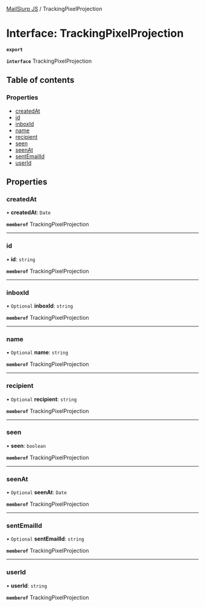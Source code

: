 [MailSlurp JS](../README.md) / TrackingPixelProjection

# Interface: TrackingPixelProjection

**`export`**

**`interface`** TrackingPixelProjection

## Table of contents

### Properties

- [createdAt](TrackingPixelProjection.md#createdat)
- [id](TrackingPixelProjection.md#id)
- [inboxId](TrackingPixelProjection.md#inboxid)
- [name](TrackingPixelProjection.md#name)
- [recipient](TrackingPixelProjection.md#recipient)
- [seen](TrackingPixelProjection.md#seen)
- [seenAt](TrackingPixelProjection.md#seenat)
- [sentEmailId](TrackingPixelProjection.md#sentemailid)
- [userId](TrackingPixelProjection.md#userid)

## Properties

### createdAt

• **createdAt**: `Date`

**`memberof`** TrackingPixelProjection

___

### id

• **id**: `string`

**`memberof`** TrackingPixelProjection

___

### inboxId

• `Optional` **inboxId**: `string`

**`memberof`** TrackingPixelProjection

___

### name

• `Optional` **name**: `string`

**`memberof`** TrackingPixelProjection

___

### recipient

• `Optional` **recipient**: `string`

**`memberof`** TrackingPixelProjection

___

### seen

• **seen**: `boolean`

**`memberof`** TrackingPixelProjection

___

### seenAt

• `Optional` **seenAt**: `Date`

**`memberof`** TrackingPixelProjection

___

### sentEmailId

• `Optional` **sentEmailId**: `string`

**`memberof`** TrackingPixelProjection

___

### userId

• **userId**: `string`

**`memberof`** TrackingPixelProjection

